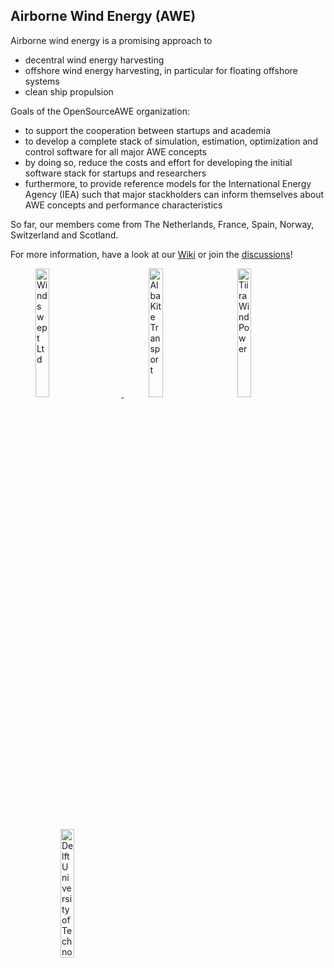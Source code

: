 ## Airborne Wind Energy (AWE)

Airborne wind energy is a promising approach to
- decentral wind energy harvesting
- offshore wind energy harvesting, in particular for floating offshore systems
- clean ship propulsion

Goals of the OpenSourceAWE organization:
* to support the cooperation between startups and academia
* to develop a complete stack of simulation, estimation, optimization and control software for all major AWE concepts
* by doing so, reduce the costs and effort for developing the initial software stack for startups and researchers
* furthermore, to provide reference models for the International Energy Agency (IEA) such that major stackholders can inform themselves about AWE concepts and performance characteristics

So far, our members come from The Netherlands, France, Spain, Norway, Switzerland and Scotland.

For more information, have a look at our [Wiki](https://github.com/OpenSourceAWE/Wiki/wiki) or join the [discussions](https://github.com/orgs/OpenSourceAWE/discussions)!


 <figure>
  <a href="https://www.windswept.energy/">
   <img src="https://github.com/user-attachments/assets/29beda3a-85ff-4255-91a4-521c17c8ba4a" alt="Windswept Ltd" style="width:23%; margin-right: 40px;">
  </a>
   <img src="https://github.com/user-attachments/assets/59d962ca-2bbd-41ea-8813-c02d9c1d857d" alt="Alba Kite Transport" style="width:23%; margin-left: 40px;"">
  <a href="https://www.tiira.ch/">
   <img src="https://github.com/user-attachments/assets/7c449918-a235-486e-8da7-2659a2defbfc" alt="Tiira Wind Power" style="width:23%; margin-left: 40px;"">
  </a>
  <a href="https://github.com/awegroup">
   <img src="https://github.com/user-attachments/assets/3b0680f1-7210-4ba1-b791-76dc59c80120" alt="Delft University of Technology" style="width:23%; margin-left: 40px;"">
  </a>
</figure> 

<!--

**Here are some ideas to get you started:**

🙋‍♀️ A short introduction - what is your organization all about?
🌈 Contribution guidelines - how can the community get involved?
👩‍💻 Useful resources - where can the community find your docs? Is there anything else the community should know?
🍿 Fun facts - what does your team eat for breakfast?
🧙 Remember, you can do mighty things with the power of [Markdown](https://docs.github.com/github/writing-on-github/getting-started-with-writing-and-formatting-on-github/basic-writing-and-formatting-syntax)
-->
